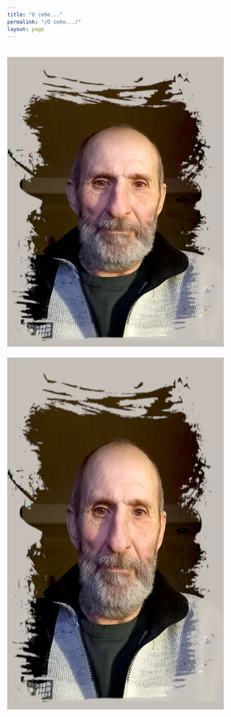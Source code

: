 ```yaml
---
title: "О себе..."
permalink: "/О себе.../"
layout: page
---
```


# ![](/assets/img/20241204-2.jpg)
<img src = "/assets/img/20241204-2.jpg" width = "612" height = "816" alt = "" align = center />